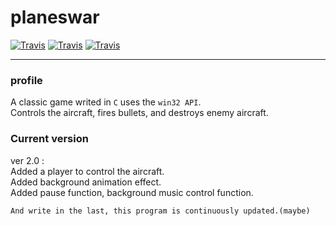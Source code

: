 # planeswar
[![Travis](https://img.shields.io/badge/Language-C-brightgreen.svg)]()
[![Travis](https://img.shields.io/badge/Version-2.0-yellow.svg)]()
[![Travis](https://img.shields.io/badge/Status-To%20complete-orange.svg)]()
  
  ---  
  
### profile
A classic game writed in `C` uses the `win32 API`.  
Controls the aircraft, fires bullets, and destroys enemy aircraft.  
  
  
### Current version
ver 2.0 :   
Added a player to control the aircraft.  
Added background animation effect.  
Added pause function, background music control function.

`And write in the last, this program is continuously updated.(maybe)`
